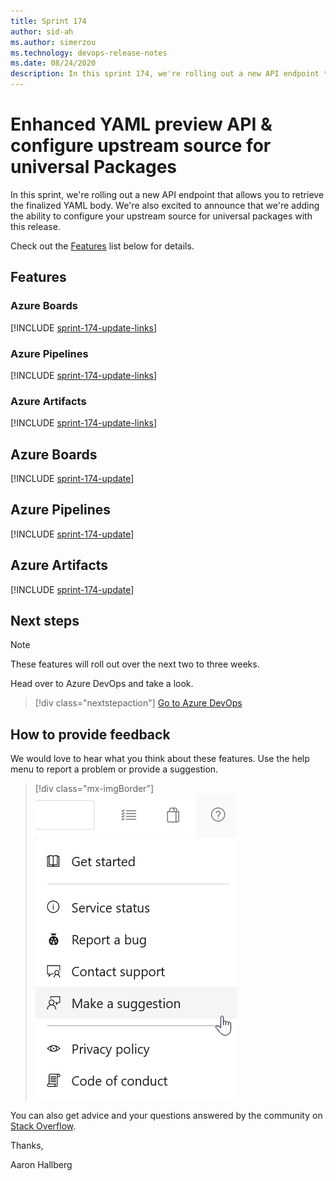 ```yaml
---
title: Sprint 174
author: sid-ah
ms.author: simerzou
ms.technology: devops-release-notes
ms.date: 08/24/2020
description: In this sprint 174, we're rolling out a new API endpoint that allows you to retrieve the finalized YAML body. We're also excited to announce that we're adding the ability to configure your upstream source for universal packages with this release.
---
```


# Enhanced YAML preview API & configure upstream source for universal Packages

In this sprint, we're rolling out a new API endpoint that allows you to retrieve the finalized YAML body. We're also excited to announce that we're adding the ability to configure your upstream source for universal packages with this release.

Check out the [Features](#features) list below for details.

## Features

### Azure Boards

[!INCLUDE [sprint-174-update-links](includes/boards/sprint-174-update-links.md)]

### Azure Pipelines

[!INCLUDE [sprint-174-update-links](includes/pipelines/sprint-174-update-links.md)]

### Azure Artifacts

[!INCLUDE [sprint-174-update-links](includes/artifacts/sprint-174-update-links.md)]

## Azure Boards

[!INCLUDE [sprint-174-update](includes/boards/sprint-174-update.md)]

## Azure Pipelines

[!INCLUDE [sprint-174-update](includes/pipelines/sprint-174-update.md)]

## Azure Artifacts

[!INCLUDE [sprint-174-update](includes/artifacts/sprint-174-update.md)]

## Next steps

> [!NOTE]
> These features will roll out over the next two to three weeks.

Head over to Azure DevOps and take a look.

> [!div class="nextstepaction"]
> [Go to Azure DevOps](https://go.microsoft.com/fwlink/?LinkId=307137&campaign=o~msft~docs~product-vsts~release-notes)

## How to provide feedback

We would love to hear what you think about these features. Use the help menu to report a problem or provide a suggestion.

> [!div class="mx-imgBorder"]
> ![Make a suggestion](../media/make-a-suggestion.png)

You can also get advice and your questions answered by the community on [Stack Overflow](https://stackoverflow.com/questions/tagged/azure-devops).
  
Thanks,

Aaron Hallberg
